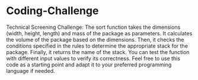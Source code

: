 # Coding-Challenge
Technical Screening Challenge:
The sort function takes the dimensions (width, height, length) and mass of the package as parameters.
It calculates the volume of the package based on the dimensions.
Then, it checks the conditions specified in the rules to determine the appropriate stack for the package.
Finally, it returns the name of the stack.
You can test the function with different input values to verify its correctness. Feel free to use this code as a starting point and adapt it to your preferred programming language if needed.
